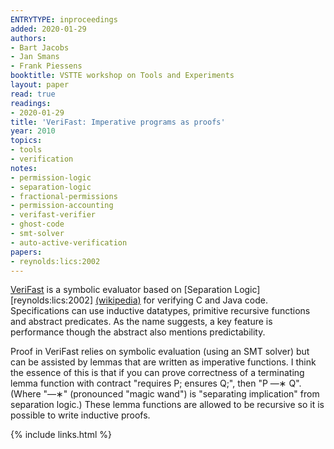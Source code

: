 ```yaml
---
ENTRYTYPE: inproceedings
added: 2020-01-29
authors:
- Bart Jacobs
- Jan Smans
- Frank Piessens
booktitle: VSTTE workshop on Tools and Experiments
layout: paper
read: true
readings:
- 2020-01-29
title: 'VeriFast: Imperative programs as proofs'
year: 2010
topics:
- tools
- verification
notes:
- permission-logic
- separation-logic
- fractional-permissions
- permission-accounting
- verifast-verifier
- ghost-code
- smt-solver
- auto-active-verification
papers:
- reynolds:lics:2002
---
```


[VeriFast](https://github.com/verifast/verifast)
is a symbolic evaluator based on
[Separation Logic][reynolds:lics:2002]
[(wikipedia)](https://en.wikipedia.org/wiki/Separation_logic)
for verifying C and Java code.
Specifications can use inductive datatypes,
primitive recursive functions and abstract predicates.
As the name suggests, a key feature is performance
though the abstract also mentions predictability.

Proof in VeriFast relies on symbolic evaluation (using an SMT solver)
but can be assisted by lemmas that are written as imperative
functions.
I think the essence of this is that if you can prove correctness of
a terminating lemma function with contract "requires P; ensures Q;",
then "P —∗ Q".
(Where "—∗" (pronounced "magic wand") is "separating
implication" from separation logic.)
These lemma functions are allowed to be recursive so it is possible to
write inductive proofs.

{% include links.html %}

